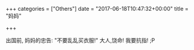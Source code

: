 +++
categories = ["Others"]
date = "2017-06-18T10:47:32+00:00"
title = "妈妈"

+++


出国前, 妈妈的忠告: "不要乱乱买衣服!" 大人,饶命! 我要抗指! ;P